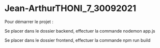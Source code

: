# Jean-ArthurTHONI_7_30092021

Pour démarrer le projet :

Se placer dans le dossier backend, effectuer la commande nodemon app.js

Se placer dans le dossier frontend, effectuer la commande npm run build
